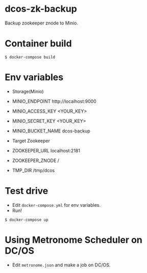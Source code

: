 # dcos-zk-backup
Backup zookeeper znode to Minio.

# Container build
```
$ docker-compose build
```

# Env variables
* Storage(Minio)
 * MINIO_ENDPOINT http://localhost:9000
 * MINIO_ACCESS_KEY <YOUR_KEY>
 * MINIO_SECRET_KEY <YOUR_KEY>
 * MINIO_BUCKET_NAME dcos-backup

* Target Zookeeper 
 * ZOOKEEPER_URL localhost:2181
 * ZOOKEEPER_ZNODE /
 * TMP_DIR /tmp/dcos

# Test drive
* Edit `docker-compose.yml` for env variables.
* Run!
```
$ docker-compose up
```

# Using Metronome Scheduler on DC/OS
* Edit `metronome.json` and make a job on DC/OS.
  
